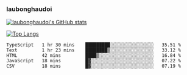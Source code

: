 ### laubonghaudoi

[![laubonghaudoi's GitHub stats](https://github-readme-stats.vercel.app/api?username=laubonghaudoi&count_private=true&show_icons=true)](https://github.com/laubonghaudoi/github-readme-stats)

[![Top Langs](https://github-readme-stats.vercel.app/api/top-langs/?username=laubonghaudoi&layout=compact)](https://github.com/laubonghaudoi/github-readme-stats)

<!--START_SECTION:waka-->
```text
TypeScript   1 hr 30 mins    █████████░░░░░░░░░░░░░░░░   35.51 % 
Text         1 hr 23 mins    ████████▒░░░░░░░░░░░░░░░░   33.12 % 
HTML         42 mins         ████▒░░░░░░░░░░░░░░░░░░░░   16.84 % 
JavaScript   18 mins         █▓░░░░░░░░░░░░░░░░░░░░░░░   07.22 % 
CSV          18 mins         █▓░░░░░░░░░░░░░░░░░░░░░░░   07.19 % 
```
<!--END_SECTION:waka-->
